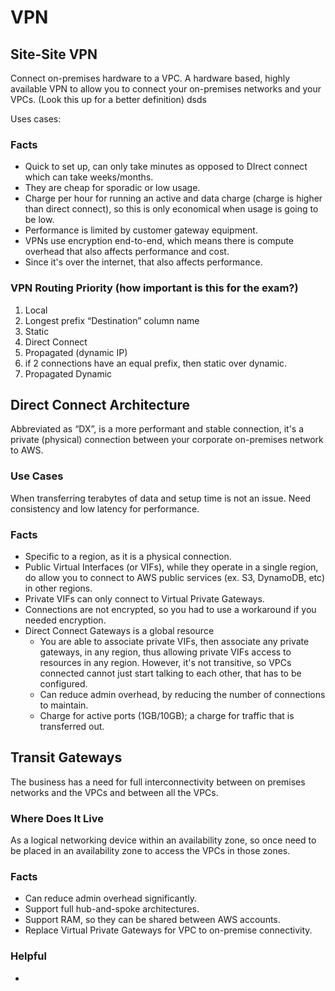 # VPN

## Site-Site VPN

Connect on-premises hardware to a VPC. A hardware based, highly available VPN 
to allow you to connect your on-premises networks and your VPCs. (Look this up
for a better definition) dsds

Uses cases: 

### Facts

* Quick to set up, can only take minutes as opposed to DIrect connect which can
  take weeks/months.
* They are cheap for sporadic or low usage.
* Charge per hour for running an active and data charge (charge is higher than
  direct connect), so this is only economical when usage is going to be low.
* Performance is limited by customer gateway equipment.
* VPNs use encryption end-to-end, which means there is compute overhead that
  also affects performance and cost.
* Since it's over the internet, that also affects performance.

### VPN Routing Priority (how important is this for the exam?)
    
1. Local
2. Longest prefix “Destination” column name
3. Static
4. Direct Connect
5. Propagated (dynamic IP)
6. if 2 connections have an equal prefix, then static over dynamic.
7. Propagated Dynamic

## Direct Connect Architecture

Abbreviated as “DX”, is a more performant and stable connection, it's a private
(physical) connection between your corporate on-premises network to AWS.

### Use Cases

When transferring terabytes of data and setup time is not an issue.
Need consistency and low latency for performance.

### Facts

* Specific to a region, as it is a physical connection.
* Public Virtual Interfaces (or VIFs), while they operate in a single region,
  do allow you to connect to AWS public services (ex. S3, DynamoDB, etc) in
  other regions.
* Private VIFs can only connect to Virtual Private Gateways.
* Connections are not encrypted, so you had to use a workaround if you needed
  encryption.
* Direct Connect Gateways is a global resource
    * You are able to associate private VIFs, then associate any private gateways,
      in any region, thus allowing private VIFs access to resources in any region.
      However, it's not transitive, so VPCs connected cannot just start talking to
      each other, that has to be configured.
    * Can reduce admin overhead, by reducing the number of connections to maintain.
    * Charge for active ports (1GB/10GB); a charge for traffic that is transferred
      out.

## Transit Gateways

The business has a need for full interconnectivity between on premises networks
and the VPCs and between all the VPCs.

### Where Does It Live

As a logical networking device within an availability zone, so once need to be
placed in an availability zone to access the VPCs in those zones.

### Facts

* Can reduce admin overhead significantly.
* Support full hub-and-spoke architectures.
* Support RAM, so they can be shared between AWS accounts.
* Replace Virtual Private Gateways for VPC to on-premise connectivity.

### Helpful

* [](https://aws.amazon.com/blogs/networking-and-content-delivery/building-a-global-network-using-aws-transit-gateway-inter-region-peering/)
